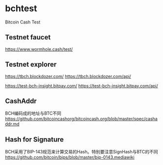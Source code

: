 # bchtest
Bitcoin Cash Test

## Testnet faucet
https://www.wormhole.cash/test/

## Testnet explorer
https://tbch.blockdozer.com/
https://tbch.blockdozer.com/api/

https://test-bch-insight.bitpay.com/
https://test-bch-insight.bitpay.com/api/

## CashAddr
BCH编码成的地址与BTC不同
https://github.com/bitcoincashorg/bitcoincash.org/blob/master/spec/cashaddr.md

## Hash for Signature
BCH采用了BIP-143规范来计算交易的Hash。特别要注意SignHash与BTC的不同
https://github.com/bitcoin/bips/blob/master/bip-0143.mediawiki
